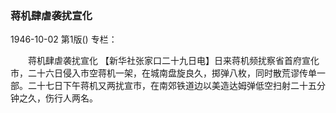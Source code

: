### 蒋机肆虐袭扰宣化

1946-10-02
第1版()
专栏：

　　蒋机肆虐袭扰宣化
    【新华社张家口二十九日电】日来蒋机频扰察省首府宣化市，二十六日侵入市空蒋机一架，在城南盘旋良久，掷弹八枚，同时散荒谬传单一部。二十七日下午蒋机又两扰宣市，在南郊铁道边以美造达姆弹低空扫射二十五分钟之久，伤行人两名。
